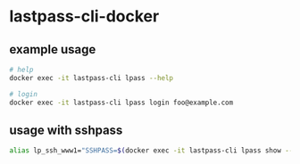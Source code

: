 # lastpass-cli-docker

## example usage

```bash
# help
docker exec -it lastpass-cli lpass --help

# login
docker exec -it lastpass-cli lpass login foo@example.com
```

## usage with sshpass
```bash
alias lp_ssh_www1="SSHPASS=$(docker exec -it lastpass-cli lpass show --password <id>) sshpass -e ssh www1"
```
